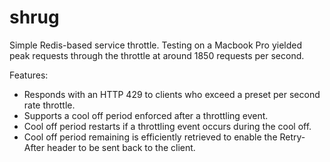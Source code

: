 shrug
=====

Simple Redis-based service throttle. Testing on a Macbook Pro yielded peak requests through the throttle at around 1850 requests per second.

Features:
* Responds with an HTTP 429 to clients who exceed a preset per second rate throttle.
* Supports a cool off period enforced after a throttling event.
* Cool off period restarts if a throttling event occurs during the cool off.
* Cool off period remaining is efficiently retrieved to enable the Retry-After header to be sent back to the client.